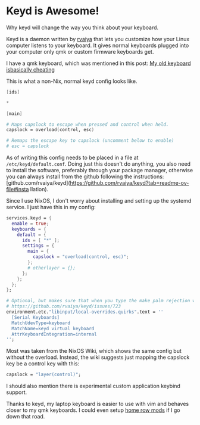 <!-- 2024-10-20- -->
# Keyd is Awesome!

Why keyd will change the way you think about your keyboard.

Keyd is a daemon written by [rvaiya](https://github.com/rvaiya) that lets you
customize how your Linux computer listens to your keyboard. It gives normal
keyboards plugged into your computer only qmk or custom firmware keyboards get.

I have a qmk keyboard, which was mentioned in this post: [My old keyboard isbasically
cheating](https://camerondugan.com/blog/my-old-keyboard-is-basically-cheating)

This is what a non-Nix, normal keyd config looks like.

```nix
[ids]

*

[main]

# Maps capslock to escape when pressed and control when held.
capslock = overload(control, esc)

# Remaps the escape key to capslock (uncomment below to enable)
# esc = capslock
```

As of writing this config needs to be placed in a file at
```/etc/keyd/default.conf```. Doing just this doesn't do anything, you
also need to install the software, preferably through your package manager,
otherwise you can always install from the github following the instructions:
[github.com/rvaiya/keyd](https://github.com/rvaiya/keyd?tab=readme-ov-file#insta
llation).

Since I use NixOS, I don't worry about installing and setting up the systemd
service. I just have this in my config:

```nix 
services.keyd = {
  enable = true;
  keyboards = {
    default = {
      ids = [ "*" ];
      settings = {
        main = {
          capslock = "overload(control, esc)";
        };
        # otherlayer = {};
      };
    };
  };
};

# Optional, but makes sure that when you type the make palm rejection work with keyd
# https://github.com/rvaiya/keyd/issues/723
environment.etc."libinput/local-overrides.quirks".text = ''
  [Serial Keyboards]
  MatchUdevType=keyboard
  MatchName=keyd virtual keyboard
  AttrKeyboardIntegration=internal
'';
```

Most was taken from the NixOS Wiki, which shows the same config but without the
overload. Instead, the wiki suggests just mapping the capslock key be a control
key with this:
```nix
capslock = "layer(control)";
```

I should also mention there is experimental custom application keybind support.

Thanks to keyd, my laptop keyboard is easier to use with vim and
behaves closer to my qmk keyboards. I could even setup [home row
mods](https://mattgemmell.scot/home-row-mods/) if I go down that road.
